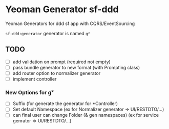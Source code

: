 # Yeoman Generator sf-ddd

Yeoman Generators for ddd sf app with CQRS/EventSourcing

`sf-ddd:generator` generator is named `g²`

## TODO

- [ ] add validation on prompt (required not empty)
- [ ] pass bundle generator to new format (with Prompting class)
- [ ] add router option to normalizer generator
- [ ] implement controller

### New Options for g²

- [ ] Suffix (for generate the generator for *Controller)
- [ ] Set default Namespace (ex for Normalizer generator => UI/RESTDTO/...)
- [ ] can final user can change Folder (& gen namespaces) (ex for service genrator => UI/RESTDTO/...)